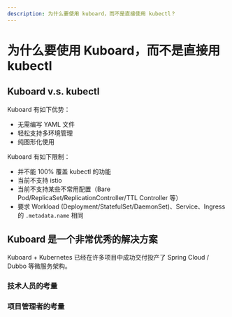 ```yaml
---
description: 为什么要使用 kuboard，而不是直接使用 kubectl？
---
```


# 为什么要使用 Kuboard，而不是直接用 kubectl

## Kuboard v.s. kubectl

Kuboard 有如下优势：
* 无需编写 YAML 文件
* 轻松支持多环境管理
* 纯图形化使用

Kuboard 有如下限制：
* 并不能 100% 覆盖 kubectl 的功能
* 当前不支持 istio
* 当前不支持某些不常用配置（Bare Pod/ReplicaSet/ReplicationController/TTL Controller 等）
* 要求 Workload (Deployment/StatefulSet/DaemonSet)、Service、Ingress 的 `.metadata.name` 相同

## Kuboard 是一个非常优秀的解决方案

Kuboard + Kubernetes 已经在许多项目中成功交付投产了 Spring Cloud / Dubbo 等微服务架构。

### 技术人员的考量



### 项目管理者的考量
